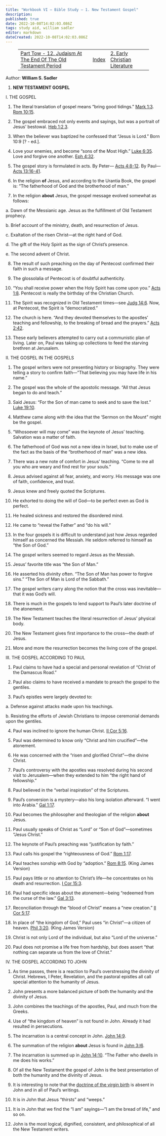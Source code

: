 ```yaml
---
title: "Workbook VI — Bible Study — 1. New Testament Gospel"
description: 
published: true
date: 2022-10-08T14:02:03.086Z
tags: study aid, william sadler
editor: markdown
dateCreated: 2022-10-08T14:02:03.086Z
---
```


<figure class="table chapter-navigator">
	<table>
		<tbody>
		<tr>
			<td><a href="/en/article/William_S_Sadler/Workbook_6_Bible_Study/History_2_12">Part Tow - 12. Judaism At The End Of The Old Testament Period</a></td>
			<td><a href="/en/article/William_S_Sadler/Workbook_6_Bible_Study/Index">Index</a></td>
			<td><a href="/en/article/William_S_Sadler/Workbook_6_Bible_Study/History_3_2">2. Early Christian Literature</a></td>
		</tr>
		</tbody>
	</table>
</figure>

Author: **William S. Sadler**





1. **NEW TESTAMENT GOSPEL**

I. THE GOSPEL

1. The literal translation of gospel means “bring good tidings.” [Mark 1:3](/en/Bible/Mark/1#v3). [Rom 10:15](/en/Bible/Romans/10#v15).

2. The gospel embraced not only events and sayings, but was a portrait of Jesus’ bestowal. [Heb 1:2,3](/en/Bible/Hebrews/1#v2).

3. When the believer was baptized he confessed that “Jesus is Lord.” Born 10:9 \[? - ed.\].

4. Love your enemies, and become “sons of the Most High.” [Luke 6:35](/en/Bible/Luke/6#v35). Love and forgive one another. [Eph 4:32](/en/Bible/Ephesians/4#v32).

5. The gospel story is formulated in acts. By Peter— [Acts 4:8-12](/en/Bible/Acts_of_the_Apostles/4#v8). By Paul— [Acts 13:16-41](/en/Bible/Acts_of_the_Apostles/13#v16).

6. In the religion **of** Jesus, and according to the Urantia Book, the gospel is: “The fatherhood of God and the brotherhood of man.”

7. In the religion **about** Jesus, the gospel message evolved somewhat as follows:

a. Dawn of the Messianic age. Jesus as the fulfillment of Old Testament prophecy.

b. Brief account of the ministry, death, and resurrection of Jesus.

c. Exaltation of the risen Christ—at the right hand of God.

d. The gift of the Holy Spirit as the sign of Christ’s presence.

e. The second advent of Christ.

8. The result of such preaching on the day of Pentecost confirmed their faith in such a message.

9. The glossolalia of Pentecost is of doubtful authenticity.

10. “You shall receive power when the Holy Spirit has come upon you.” [Acts 1:8](/en/Bible/Acts_of_the_Apostles/1#v8). Pentecost is really the birthday of the Christian Church.

11. The Spirit was recognized in Old Testament times—see [Judg 14:6](/en/Bible/Judges/14#v6). Now, at Pentecost, the Spirit is “democratized.”

12. The church is here. “And they devoted themselves to the apostles’ teaching and fellowship, to the breaking of bread and the prayers.” [Acts 2:42](/en/Bible/Acts_of_the_Apostles/2#v42).

13. These early believers attempted to carry out a communistic plan of living. Later on, Paul was taking up collections to feed the starving brethren at Jerusalem.

II. THE GOSPEL IN THE GOSPELS

1. The gospel writers were not presenting history or biography. They were telling a story to confirm faith—”That believing you may have life in his name.”

2. The gospel was the whole of the apostolic message. “All that Jesus began to do and teach.”

3. Said Jesus: “For the Son of man came to seek and to save the lost.” [Luke 19:10](/en/Bible/Luke/19#v10).

4. Matthew came along with the idea that the ‘Sermon on the Mount” might be the gospel.

5. “Whosoever will may come” was the keynote of Jesus’ teaching. Salvation was a matter of faith.

6. The fatherhood of God was not a new idea in Israel, but to make use of the fact as the basis of the “brotherhood of man” was a new idea.

7. There was a new note of comfort in Jesus’ teaching. “Come to me all you who are weary and find rest for your souls.”

8. Jesus advised against all fear, anxiety, and worry. His message was one of faith, confidence, and trust.

9. Jesus knew and freely quoted the Scriptures.

10. He exhorted to doing the will of God—to be perfect even as God is perfect.

11. He healed sickness and restored the disordered mind.

12. He came to “reveal the Father” and “do his will.”

13. In the four gospels it is difficult to understand just how Jesus regarded himself as concerned the Messiah. He seldom referred to himself as “the Son of God.”

14. The gospel writers seemed to regard Jesus as the Messiah.

15. Jesus’ favorite title was “the Son of Man.”

16. He asserted his divinity often. “The Son of Man has power to forgive sins.” “The Son of Man is Lord of the Sabbath.”

17. The gospel writers carry along the notion that the cross was inevitable— that it was God’s will.

18. There is much in the gospels to lend support to Paul’s later doctrine of the atonement.

19. The New Testament teaches the literal resurrection of Jesus’ physical body.

20. The New Testament gives first importance to the cross—the death of Jesus.

21. More and more the resurrection becomes the living core of the gospel.

III. THE GOSPEL ACCORDING TO PAUL

1. Paul claims to have had a special and personal revelation of “Christ of the Damascus Road.”

2. Paul also claims to have received a mandate to preach the gospel to the gentiles.

3. Paul’s epistles were largely devoted to:

a. Defense against attacks made upon his teachings.

b. Resisting the efforts of Jewish Christians to impose ceremonial demands upon the gentiles.

4. Paul was inclined to ignore the human Christ. [II Cor 5:16](/en/Bible/2_Corinthians/5#v16).

5. Paul was determined to know only “Christ and him crucified”—the atonement.

6. He was concerned with the “risen and glorified Christ”—the divine Christ.

7. Paul’s controversy with the apostles was resolved during his second visit to Jerusalem—when they extended to him “the right hand of fellowship.”

8. Paul believed in the “verbal inspiration” of the Scriptures.

9. Paul’s conversion is a mystery—also his long isolation afterward. “I went into Arabia.” [Gal 1:17](/en/Bible/Galatians/1#v17).

10. Paul becomes the philosopher and theologian of the religion **about** Jesus.

11. Paul usually speaks of Christ as “Lord” or “Son of God”—sometimes “Jesus Christ.”

12. The keynote of Paul’s preaching was “justification by faith.”

13. Paul calls his gospel the “righteousness of God.” [Rom 1:17](/en/Bible/Romans/1#v17).

14. Paul teaches sonship with God by “adoption.” [Rom 8:15](http://kjv.us/romans/8.htm). (King James Version)

15. Paul pays little or no attention to Christ’s life—he concentrates on his death and resurrection. [I Cor 15:3](/en/Bible/1_Corinthians/15#v3).

16. Paul had specific ideas about the atonement—being “redeemed from the curse of the law.” [Gal 3:13](/en/Bible/Galatians/3#v13).

17. Reconciliation through the “blood of Christ” means a “new creation.” [II Cor 5:17](/en/Bible/2_Corinthians/5#v17).

18. In place of “the kingdom of God,” Paul uses “in Christ”—a citizen of heaven. [Phil 3:20](/en/Bible/Philippians/3#v20). (King James Version)

19. Christ is not only Lord of the individual, but also “Lord of the universe.”

20. Paul does not promise a life free from hardship, but does assert “that nothing can separate us from the love of Christ.”

IV. THE GOSPEL ACCORDING TO JOHN

1. As time passes, there is a reaction to Paul’s overstressing the divinity of Christ. Hebrews, I Peter, Revelation, and the pastoral epistles all call special attention to the humanity of Jesus.

2. John presents a more balanced picture of both the humanity and the divinity of Jesus.

3. John combines the teachings of the apostles, Paul, and much from the Greeks.

4. Use of “the kingdom of heaven” is not found in John. Already it had resulted in persecutions.

5. The incarnation is a central concept in John. [John 14:9](/en/Bible/John/14#v9).

6. The summation of the religion **about** Jesus is found in [John 3:l6](/en/Bible/John/3#v16).

7. The incarnation is summed up in [John 14:10](/en/Bible/John/14#v10). “The Father who dwells in me does his works.”

8. Of all the New Testament the gospel of John is the best presentation of both the humanity and the divinity of Jesus.

9. It is interesting to note that the [doctrine of the virgin birth](https://en.wikipedia.org/wiki/Virgin_birth_of_Jesus) is absent in John and in all of Paul’s writings.

10. It is in John that Jesus “thirsts” and “weeps.”

11. It is in John that we find the “I am” sayings—”I am the bread of life,” and so on.

12. John is the most logical, dignified, consistent, and philosophical of all the New Testament writers.


<br>

